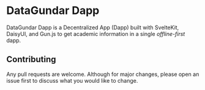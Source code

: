# DataGundar Dapp

DataGundar Dapp is a Decentralized App (Dapp) built with SvelteKit, DaisyUI, and Gun.js to get academic information in a single _offline-first_ dapp.

## Contributing

Any pull requests are welcome. Although for major changes, please open an issue first to discuss what you would like to change.

